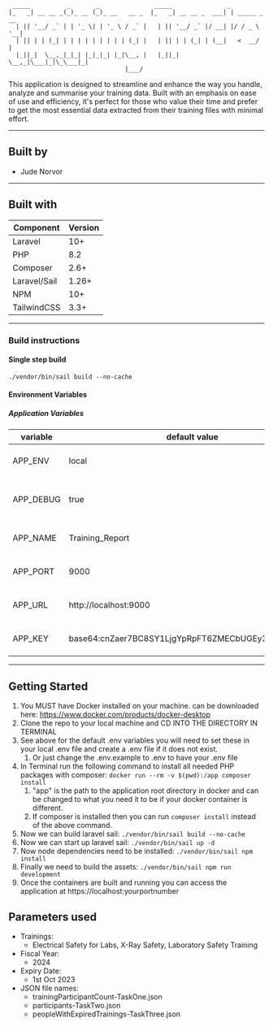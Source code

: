 ``` 
 _____          _       _               _____               _             
|_   _| __ __ _(_)_ __ (_)_ __   __ _  |_   _| __ __ _  ___| | _____ _ __ 
  | || '__/ _` | | '_ \| | '_ \ / _` |   | || '__/ _` |/ __| |/ / _ \ '__|
  | || | | (_| | | | | | | | | | (_| |   | || | | (_| | (__|   <  __/ |   
  |_||_|  \__,_|_|_| |_|_|_| |_|\__, |   |_||_|  \__,_|\___|_|\_\___|_|   
                                |___/                                                                                                       
```
This application is designed to streamline and enhance the way you handle, analyze and summarise your training data. Built with an emphasis on ease of use and efficiency, it's perfect for those who value their time and prefer to get the most essential data extracted from their training files with minimal effort.

---
## Built by
- Jude Norvor
---

## Built with
| Component    | Version |
|--------------|---------|
| Laravel      | 10+     |
| PHP          | 8.2     |
| Composer     | 2.6+    |
| Laravel/Sail | 1.26+   | 
| NPM          | 10+     |
| TailwindCSS  | 3.3+    |
---
### Build instructions
#### Single step build
``` 
./vendor/bin/sail build --no-cache
```

#### Environment Variables
##### Application Variables
|variable| default value                                       | description                 |
|---- |-----------------------------------------------------|-----------------------------|
APP_ENV| local                                               | The application environment |
APP_DEBUG| true                                                | The application debug mode  |
APP_NAME| Training_Report                                                 | The application name        |
APP_PORT| 9000                                                 | The application port        |
APP_URL| http://localhost:9000              | The application url         |
APP_KEY| base64:cnZaer7BC8SY1LjgYpRpFT6ZMECbUGEy34aLeiMiUIc=              | The application key         |
---

## Getting Started
1. You MUST have Docker installed on your machine. can be downloaded here: https://www.docker.com/products/docker-desktop
2. Clone the repo to your local machine and CD INTO THE DIRECTORY IN TERMINAL
3. See above for the default .env variables you will need to set these in your local .env file and create a .env file if it does not exist.
   1. Or just change the .env.example to .env to have your .env file
4. In Terminal run the following command to install all needed PHP packages with composer:
   `docker run --rm -v $(pwd):/app composer install`
   1. "app" is the path to the application root directory in docker and can be changed to what you need it to be if your docker container is different.
   2. If composer is installed then you can run `composer install` instead of the above command.
5. Now we can build laravel sail: `./vendor/bin/sail build --no-cache`
6. Now we can start up laravel sail: `./vendor/bin/sail up -d`
7. Now node dependencies need to be installed: `./vendor/bin/sail npm install`
8. Finally we need to build the assets: `./vendor/bin/sail npm run development`
9. Once the containers are built and running you can access the application at https://localhost:yourportnumber

## Parameters used
- Trainings: 
  - Electrical Safety for Labs, X-Ray Safety, Laboratory Safety Training
- Fiscal Year: 
  - 2024
- Expiry Date: 
  - 1st Oct 2023
- JSON file names: 
  - trainingParticipantCount-TaskOne.json 
  - participants-TaskTwo.json
  - peopleWithExpiredTrainings-TaskThree.json

